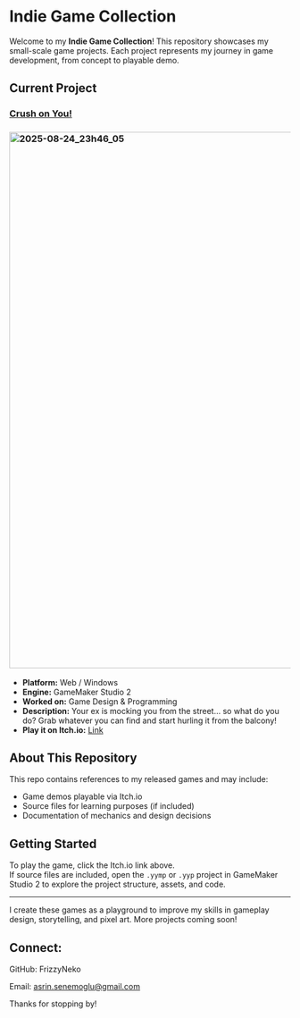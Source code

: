 # Indie Game Collection

Welcome to my **Indie Game Collection**! This repository showcases my small-scale game projects. Each project represents my journey in game development, from concept to playable demo.

## Current Project
### [Crush on You!](https://amorygamestudio.itch.io/crush-on-you)
### <img width="960" alt="2025-08-24_23h46_05" src="https://github.com/user-attachments/assets/9c961f05-d9c8-457f-be8e-22e0635e38d3" />
- **Platform:** Web / Windows  
- **Engine:** GameMaker Studio 2
- **Worked on:** Game Design & Programming
- **Description:** Your ex is mocking you from the street… so what do you do? Grab whatever you can find and start hurling it from the balcony! 
- **Play it on Itch.io:** [Link](https://amorygamestudio.itch.io/crush-on-you)

## About This Repository
This repo contains references to my released games and may include:
- Game demos playable via Itch.io
- Source files for learning purposes (if included)
- Documentation of mechanics and design decisions

## Getting Started
To play the game, click the Itch.io link above.  
If source files are included, open the `.yymp` or `.yyp` project in GameMaker Studio 2 to explore the project structure, assets, and code.

---

I create these games as a playground to improve my skills in gameplay design, storytelling, and pixel art. More projects coming soon!

## Connect:

GitHub: FrizzyNeko

Email: asrin.senemoglu@gmail.com

Thanks for stopping by!
